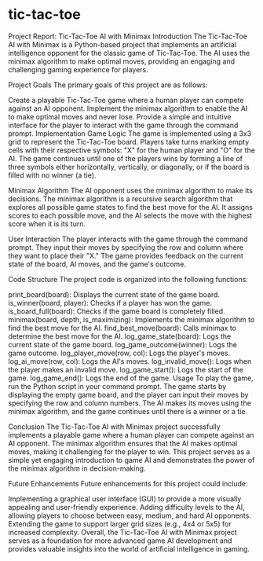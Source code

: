 # tic-tac-toe
Project Report: Tic-Tac-Toe AI with Minimax
Introduction
The Tic-Tac-Toe AI with Minimax is a Python-based project that implements an artificial intelligence opponent for the classic game of Tic-Tac-Toe. The AI uses the minimax algorithm to make optimal moves, providing an engaging and challenging gaming experience for players.

Project Goals
The primary goals of this project are as follows:

Create a playable Tic-Tac-Toe game where a human player can compete against an AI opponent.
Implement the minimax algorithm to enable the AI to make optimal moves and never lose.
Provide a simple and intuitive interface for the player to interact with the game through the command prompt.
Implementation
Game Logic
The game is implemented using a 3x3 grid to represent the Tic-Tac-Toe board. Players take turns marking empty cells with their respective symbols: "X" for the human player and "O" for the AI. The game continues until one of the players wins by forming a line of three symbols either horizontally, vertically, or diagonally, or if the board is filled with no winner (a tie).

Minimax Algorithm
The AI opponent uses the minimax algorithm to make its decisions. The minimax algorithm is a recursive search algorithm that explores all possible game states to find the best move for the AI. It assigns scores to each possible move, and the AI selects the move with the highest score when it is its turn.

User Interaction
The player interacts with the game through the command prompt. They input their moves by specifying the row and column where they want to place their "X." The game provides feedback on the current state of the board, AI moves, and the game's outcome.

Code Structure
The project code is organized into the following functions:

print_board(board): Displays the current state of the game board.
is_winner(board, player): Checks if a player has won the game.
is_board_full(board): Checks if the game board is completely filled.
minimax(board, depth, is_maximizing): Implements the minimax algorithm to find the best move for the AI.
find_best_move(board): Calls minimax to determine the best move for the AI.
log_game_state(board): Logs the current state of the game board.
log_game_outcome(winner): Logs the game outcome.
log_player_move(row, col): Logs the player's moves.
log_ai_move(row, col): Logs the AI's moves.
log_invalid_move(): Logs when the player makes an invalid move.
log_game_start(): Logs the start of the game.
log_game_end(): Logs the end of the game.
Usage
To play the game, run the Python script in your command prompt. The game starts by displaying the empty game board, and the player can input their moves by specifying the row and column numbers. The AI makes its moves using the minimax algorithm, and the game continues until there is a winner or a tie.

Conclusion
The Tic-Tac-Toe AI with Minimax project successfully implements a playable game where a human player can compete against an AI opponent. The minimax algorithm ensures that the AI makes optimal moves, making it challenging for the player to win. This project serves as a simple yet engaging introduction to game AI and demonstrates the power of the minimax algorithm in decision-making.

Future Enhancements
Future enhancements for this project could include:

Implementing a graphical user interface (GUI) to provide a more visually appealing and user-friendly experience.
Adding difficulty levels to the AI, allowing players to choose between easy, medium, and hard AI opponents.
Extending the game to support larger grid sizes (e.g., 4x4 or 5x5) for increased complexity.
Overall, the Tic-Tac-Toe AI with Minimax project serves as a foundation for more advanced game AI development and provides valuable insights into the world of artificial intelligence in gaming.
